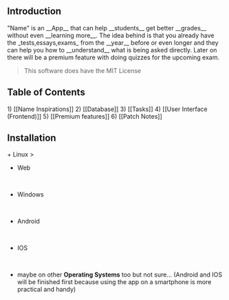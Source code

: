 <h2>Introduction</h2>
"Name" is an __App__ that can help __students__ get better __grades__ without even __learning more__. The idea behind is that you already have the _tests,essays,exams_ from the __year__ before or even longer and they can help you how to __understand__ what is being asked directly. Later on there will be a premium feature with doing quizzes for the upcoming exam.

> This software does have the MIT License
<h2>Table of Contents</h2>
1) [[Name Inspirations]]
2) [[Database]]
3) [[Tasks]]
4) [[User Interface (Frontend)]]
5) [[Premium features]]
6) [[Patch Notes]]
<br>
<h2>Installation</h2>
 + Linux 
 > 
 <br>
 
 + Web
 >
  <br>

 + Windows
 >
  <br>
  
 + Android
 >
 <br>
 
 + IOS
 >
  <br>
  
 + maybe on other __Operating Systems__ too but not sure... (Android and IOS will be finished first because using the app on a smartphone is more practical and handy)
 

